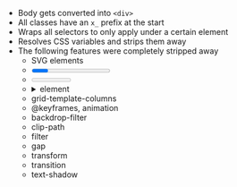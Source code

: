 - Body gets converted into `<div>`
- All classes have an `x_` prefix at the start
- Wraps all selectors to only apply under a certain element
- Resolves CSS variables and strips them away
- The following features were completely stripped away
  - SVG elements
  - <progress> element
  - <meter> element
  - <details>/<summary> element
  - grid-template-columns
  - @keyframes, animation
  - backdrop-filter
  - clip-path
  - filter
  - gap
  - transform
  - transition
  - text-shadow
